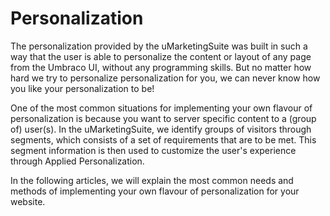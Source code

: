 # Personalization

The personalization provided by the uMarketingSuite was built in such a way that the user is able to personalize the content or layout of any page from the Umbraco UI, without any programming skills. But no matter how hard we try to personalize personalization for you, we can never know how you like your personalization to be!

One of the most common situations for implementing your own flavour of personalization is because you want to server specific content to a (group of) user(s). In the uMarketingSuite, we identify groups of visitors through segments, which consists of a set of requirements that are to be met. This segment information is then used to customize the user's experience through Applied Personalization.

In the following articles, we will explain the most common needs and methods of implementing your own flavour of personalization for your website.